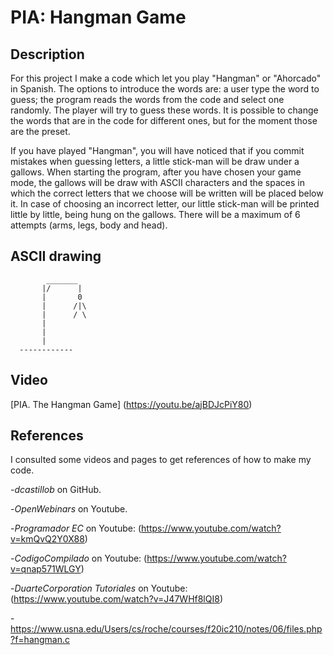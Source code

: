 # PIA: Hangman Game 

## Description

For this project I make a code which let you play "Hangman" or "Ahorcado" in Spanish. 
The options to introduce the words are: a user type the word to guess; the program reads 
the words from the code and select one randomly. The player will try to guess these words. 
It is possible to change the words that are in the code for different ones, but for the moment those are the preset.

If you have played "Hangman", you will have noticed that if you commit mistakes when guessing letters, 
a little stick-man will be draw under a gallows. When starting the program, after you have chosen your game mode, 
the gallows will be draw with ASCII characters and the spaces in which the correct letters that we choose will be 
written will be placed below it. In case of choosing an incorrect letter, our little stick-man will be printed little by little, 
being hung on the gallows. There will be a maximum of 6 attempts (arms, legs, body and head).

## ASCII drawing

```
        _______                                                                                                                  
       |/      |                                                                                                                 
       |       0                                                                                                                  
       |      /|\                                                                                                                  
       |      / \                                                                                                                 
       |                                                                                                                         
       |
       |                                                                                                                         
  ------------  
```
## Video
[PIA. The Hangman Game] (https://youtu.be/ajBDJcPiY80)

## References
I consulted some videos and pages to get references of how to make my code. 

-*dcastillob* on GitHub.

-*OpenWebinars* on Youtube.

-*Programador EC* on Youtube: (https://www.youtube.com/watch?v=kmQvQ2Y0X88)

-*CodigoCompilado* on Youtube: (https://www.youtube.com/watch?v=qnap571WLGY)

-*DuarteCorporation Tutoriales* on Youtube: (https://www.youtube.com/watch?v=J47WHf8lQI8)

-https://www.usna.edu/Users/cs/roche/courses/f20ic210/notes/06/files.php?f=hangman.c

